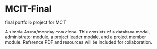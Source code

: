 # MCIT-Final
 final portfolio project for MCIT

A simple Asana/monday.com clone. 
This consists of a database model, administrator module, a project leader module, and a project member module. 
Reference PDF and resources will be included for collaboration.
